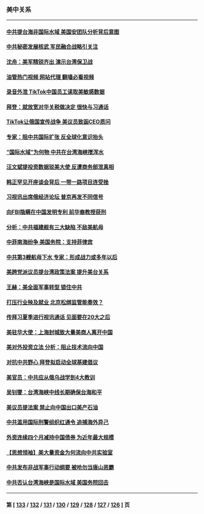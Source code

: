 ### 美中关系
---
#### [中共提台海非国际水域 美国安团队分析背后意图](../../pages/nf1412576/n13762899.md?06200845) 
#### [中共秘密发展核武 军民融合战略引关注](../../pages/nf1412576/n13762850.md?06200845) 
#### [沈舟：美军精锐齐出 演示台湾保卫战](../../pages/nf1412576/n13762508.md?06200845) 
#### [油管热门视频 网站代理 翻墙必看视频](http://209.222.30.114:81/youtube.html?06200845)
#### [录音外泄 TikTok中国员工读取美敏感数据](../../pages/nf1412576/n13762495.md?06200845) 
#### [拜登：就放宽对华关税做决定 很快与习通话](../../pages/nf1412576/n13762428.md?06200845) 
#### [TikTok让俄国宣传战争 美议员致函CEO质问](../../pages/nf1412576/n13762112.md?06200845) 
#### [专家：阻中共国际扩张 反全球化意识抬头](../../pages/nf1412576/n13761868.md?06200845) 
#### [“国际水域”为何物 中共在台湾海峡搅浑水](../../pages/nf1412576/n13762058.md?06200845) 
#### [汪文斌提投资数据驳美大使 反遭商务部泄真相](../../pages/nf1412576/n13761701.md?06200845) 
#### [韩正罕见开座谈会背后 一带一路项目连受挫](../../pages/nf1412576/n13761858.md?06200845) 
#### [习视讯出席俄经济论坛 普京再发不同信号](../../pages/nf1412576/n13761933.md?06200845) 
#### [向FBI隐瞒在中国发明专利 前华裔教授获刑](../../pages/nf1412576/n13761839.md?06200845) 
#### [分析：中共福建舰有三大缺陷 不敌美航母](../../pages/nf1412576/n13761846.md?06200845) 
#### [中菲南海纷争 美国务院：支持菲律宾](../../pages/nf1412576/n13761795.md?06200845) 
#### [中共第3艘航母下水 专家：形成战力或多年以后](../../pages/nf1412576/n13761788.md?06200845) 
#### [美跨党派议员提台湾政策法案 提升美台关系](../../pages/nf1412576/n13761597.md?06200845) 
#### [王赫：美全面军事转型 锁住中共](../../pages/nf1412576/n13761307.md?06200845) 
#### [打压行业殃及就业 北京松绑监管能奏效？](../../pages/nf1412576/n13761130.md?06200845) 
#### [传拜习夏季进行视讯通话 见面要在20大之后](../../pages/nf1412576/n13761110.md?06200845) 
#### [美驻华大使：上海封城致大量美商人离开中国](../../pages/nf1412576/n13761148.md?06200845) 
#### [美对外投资立法 分析：阻止技术流向中国](../../pages/nf1412576/n13761103.md?06200845) 
#### [对抗中共野心 拜登拟启动全球基建倡议](../../pages/nf1412576/n13761108.md?06200845) 
#### [美官员：中共应从俄乌战学到4大教训](../../pages/nf1412576/n13760917.md?06200845) 
#### [吴钊燮：台湾海峡中线长期确保台海和平](../../pages/nf1412576/n13760922.md?06200845) 
#### [美议员提法案 禁止向中国出口美产石油](../../pages/nf1412576/n13760641.md?06200845) 
#### [中共滥用国际刑警组织红通令 追捕海外异己](../../pages/nf1412576/n13760626.md?06200845) 
#### [外资连续四个月减持中国债券 为近年最大规模](../../pages/nf1412576/n13760407.md?06200845) 
#### [【思想领袖】美大量资金为何流向中共实验室](../../pages/nf1412576/n13740268.md?06200845) 
#### [中共发布非战军事行动纲要 被呛勿当唐山恶霸](../../pages/nf1412576/n13760399.md?06200845) 
#### [中共否认台湾海峡是国际水域 美国务院回击](../../pages/nf1412576/n13760335.md?06200845) 

---
#### 第 [ [133](./133.md?06200845) / [132](./132.md?06200845) / [131](./131.md?06200845) / [130](./130.md?06200845) / [129](./129.md?06200845) / [128](./128.md?06200845) / [127](./127.md?06200845) / [126](./126.md?06200845) ] 页
